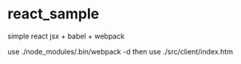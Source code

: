 # react_sample
simple react jsx + babel + webpack

use ./node_modules/.bin/webpack -d
then use ./src/client/index.htm
